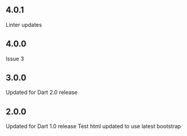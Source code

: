 ## 4.0.1
Linter updates

## 4.0.0
Issue 3

## 3.0.0

Updated for Dart 2.0 release

## 2.0.0

Updated for Dart 1.0 release
Test html updated to use latest bootstrap
